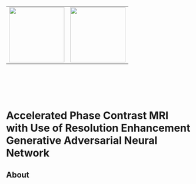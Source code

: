 <table>
<tr>
<td><img src='imgs/Subject_000.gif' width=150></td>
<td><img src='imgs/Subject_000.gif' width=150></td>
</tr>
</table>

<br><br><br><br>

# Accelerated Phase Contrast MRI with Use of Resolution Enhancement Generative Adversarial Neural Network 

## About 
